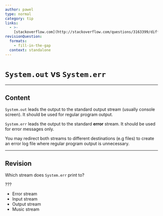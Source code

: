 ```yaml
---
author: pawel
type: normal
category: tip
links:
  - >-
    [stackoverflow.com](http://stackoverflow.com/questions/3163399/difference-between-system-out-println-and-system-err-println){website}
revisionQuestion:
  formats:
    - fill-in-the-gap
  context: standalone
---
```


# `System.out` vs `System.err`


---

## Content

`System.out` leads the output to the standard output stream (usually console screen). It should be used for regular program output.

`System.err` leads the output to the standard **error** stream. It should be used for error messages only.

You may redirect both streams to different destinations (e.g files) to create an error log file where regular program output is unnecessary.


---

## Revision

Which stream does `System.err` print to?

???

- Error stream
- Input stream
- Output stream
- Music stream
